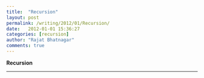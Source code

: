 ```yaml
---
title:  "Recursion"
layout: post
permalink: /writing/2012/01/Recursion/
date:   2012-01-01 15:36:27
categories: [recursion]
author: "Rajat Bhatnagar"
comments: true
---
```


**Recursion**




----------


